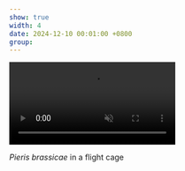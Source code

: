 ```yaml
---
show: true
width: 4
date: 2024-12-10 00:01:00 +0800
group:
---
```

<div>
  <video autoplay loop muted playsinline class="w-100 rounded">
  <source src="assets/video/Pieris_small.mp4" type="video/mp4">
  Your browser does not support the video tag.
</video>
  <p>
    <i>Pieris brassicae</i> in a flight cage
  </p>
  </div>
